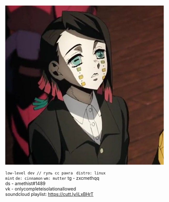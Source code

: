<p align="center">
  <img src="https://github.com/meth1337/meth1337/blob/main/enmu.jpg" />
</p>

<code>low-level dev // гуль сс ранга </code> 
<code>distro: linux mint</code>
<code>de: cinnamon</code>
<code>wm: mutter</code>
        tg - zxcmethqq <br>
        ds - amethist#1489 <br>
        vk - onlycompleteisolationallowed <br>
        soundcloud playlist: https://cutt.ly/iLxBHrT
</code>
